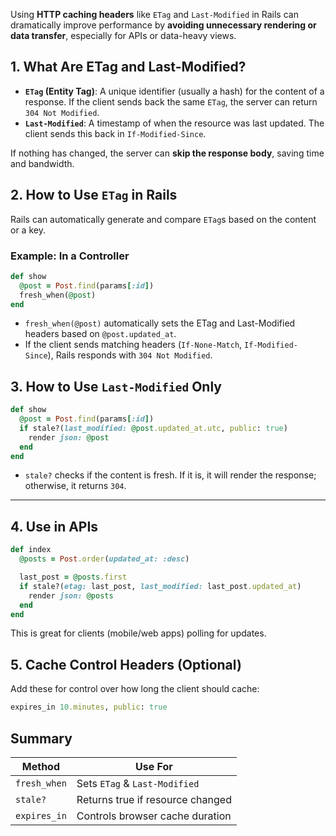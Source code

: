 Using **HTTP caching headers** like `ETag` and `Last-Modified` in Rails can dramatically improve performance by **avoiding unnecessary rendering or data transfer**, especially for APIs or data-heavy views.

## **1. What Are ETag and Last-Modified?**

* **`ETag` (Entity Tag)**: A unique identifier (usually a hash) for the content of a response. If the client sends back the same `ETag`, the server can return `304 Not Modified`.
* **`Last-Modified`**: A timestamp of when the resource was last updated. The client sends this back in `If-Modified-Since`.

If nothing has changed, the server can **skip the response body**, saving time and bandwidth.


## **2. How to Use `ETag` in Rails**

Rails can automatically generate and compare `ETag`s based on the content or a key.

### **Example: In a Controller**

```ruby
def show
  @post = Post.find(params[:id])
  fresh_when(@post)
end
```

* `fresh_when(@post)` automatically sets the ETag and Last-Modified headers based on `@post.updated_at`.
* If the client sends matching headers (`If-None-Match`, `If-Modified-Since`), Rails responds with `304 Not Modified`.

## **3. How to Use `Last-Modified` Only**

```ruby
def show
  @post = Post.find(params[:id])
  if stale?(last_modified: @post.updated_at.utc, public: true)
    render json: @post
  end
end
```

* `stale?` checks if the content is fresh. If it is, it will render the response; otherwise, it returns `304`.

---

## **4. Use in APIs**

```ruby
def index
  @posts = Post.order(updated_at: :desc)

  last_post = @posts.first
  if stale?(etag: last_post, last_modified: last_post.updated_at)
    render json: @posts
  end
end
```
This is great for clients (mobile/web apps) polling for updates.

## **5. Cache Control Headers (Optional)**

Add these for control over how long the client should cache:

```ruby
expires_in 10.minutes, public: true
```

## **Summary**

| Method       | Use For                          |
| ------------ | -------------------------------- |
| `fresh_when` | Sets `ETag` & `Last-Modified`    |
| `stale?`     | Returns true if resource changed |
| `expires_in` | Controls browser cache duration  |
